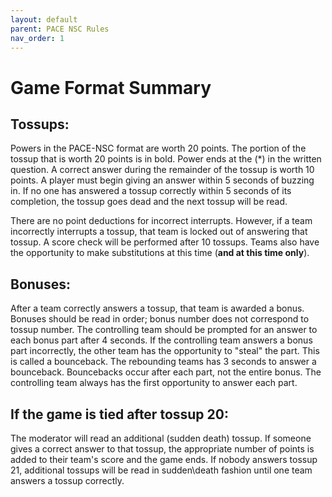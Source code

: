 ```yaml
---
layout: default
parent: PACE NSC Rules
nav_order: 1
---
```


# Game Format Summary

## Tossups:

Powers in the PACE-NSC format are worth 20 points. The portion of the tossup that is worth 20 points is in bold. Power ends at the (*) in the written question. A correct answer during the remainder of the tossup is worth 10 points. A player must begin giving an answer within 5 seconds of buzzing in. If no one has answered a tossup correctly within 5 seconds of its completion, the tossup goes dead and the next tossup will be read.

There are no point deductions for incorrect interrupts. However, if a team incorrectly interrupts a tossup, that team is locked out of answering that tossup. A score check will be performed after 10 tossups. Teams also have the opportunity to make substitutions at this time (**and at this time only**).

## Bonuses:
After a team correctly answers a tossup, that team is awarded a bonus. Bonuses should be read in order; bonus number does not correspond to tossup number. The controlling team should be prompted for an answer to each bonus part after 4 seconds. If the controlling team answers a bonus part incorrectly, the other team has the opportunity to "steal" the part. This is called a bounceback. The rebounding teams has 3 seconds to answer a bounceback. Bouncebacks occur after each part, not the entire bonus. The controlling team always has the first opportunity to answer each part.  

## If the game is tied after tossup 20:
The moderator will read an additional (sudden death) tossup. If someone gives a correct answer to that tossup, the appropriate number of points is added to their team's score and the game ends. If nobody answers tossup 21, additional tossups will be read in sudden\­death fashion until one team answers a tossup correctly.
